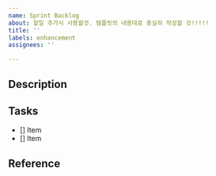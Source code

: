 ```yaml
---
name: Sprint Backlog
about: 할일 추가시 사용할것. 템플릿의 내용대로 충실히 작성할 것!!!!!
title: ''
labels: enhancement
assignees: ''

---
```


## Description

## Tasks

- [] Item
- [] Item

## Reference
